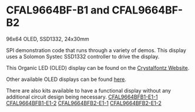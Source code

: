 # CFAL9664BF-B1 and CFAL9664BF-B2
96x64 OLED, SSD1332, 24x30mm 

SPI demonstration code that runs through a variety of demos. This display uses a Solomon Systec SSD1332 controller to drive the display.

 This Organic LED (OLED) display can be found on the [Crystalfontz Website](https://www.crystalfontz.com/product/cfal9664bfb1).

Other available OLED displays can be found [here](https://www.crystalfontz.com/c/oled-displays/29).

There are also kits available to have a functional display without any additional circuit design being necessary.
[CFAL9664BFB1-E1-1](https://www.crystalfontz.com/product/cfal9664bfb1e11)
[CFAL9664BFB1-E1-2](https://www.crystalfontz.com/product/cfal9664bfb1e12)
[CFAL9664BFB2-E1-1](https://www.crystalfontz.com/product/cfal9664bfb2e11)
[CFAL9664BFB2-E1-2](https://www.crystalfontz.com/product/cfal9664bfb2e12)